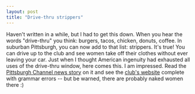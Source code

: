 ```yaml
---
layout: post
title: "Drive-thru strippers"
---
```




Haven't written in a while, but I had to get this down. When you hear the words "drive-thru" you think: burgers, tacos, chicken, donuts, coffee. In suburban Pittsburgh, you can now add to that list: strippers. It's true! You can drive up to the club and see women take off their clothes without ever leaving your car. Just when I thought American ingenuity had exhausted all uses of the drive-thru window, here comes this. I am impressed. Read the <a href="http://www.thepittsburghchannel.com/pit/news/stories/news-20000602-003244.html">Pittsburgh Channel news story</a> on it and see the <a href="http://www.climaxredtop.com">club's website</a> complete with grammar errors -- but be warned, there are probably naked women there :)


